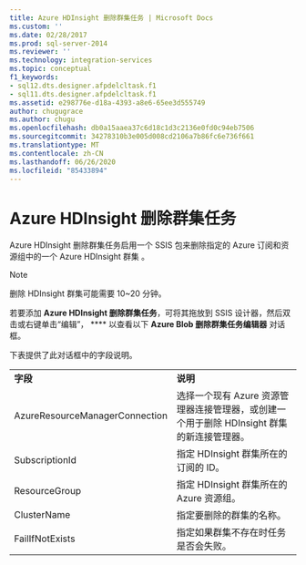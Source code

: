 ```yaml
---
title: Azure HDInsight 删除群集任务 | Microsoft Docs
ms.custom: ''
ms.date: 02/28/2017
ms.prod: sql-server-2014
ms.reviewer: ''
ms.technology: integration-services
ms.topic: conceptual
f1_keywords:
- sql12.dts.designer.afpdelcltask.f1
- sql11.dts.designer.afpdelcltask.f1
ms.assetid: e298776e-d18a-4393-a8e6-65ee3d555749
author: chugugrace
ms.author: chugu
ms.openlocfilehash: db0a15aaea37c6d18c1d3c2136e0fd0c94eb7506
ms.sourcegitcommit: 34278310b3e005d008cd2106a7b86fc6e736f661
ms.translationtype: MT
ms.contentlocale: zh-CN
ms.lasthandoff: 06/26/2020
ms.locfileid: "85433894"
---
```

# <a name="azure-hdinsight-delete-cluster-task"></a>Azure HDInsight 删除群集任务
Azure HDInsight 删除群集任务启用一个 SSIS 包来删除指定的 Azure 订阅和资源组中的一个 Azure HDInsight 群集  。
  
> [!NOTE]
> 删除 HDInsight 群集可能需要 10~20 分钟。  
  
若要添加 **Azure HDInsight 删除群集任务**，可将其拖放到 SSIS 设计器，然后双击或右键单击“编辑”， **** 以查看以下 **Azure Blob 删除群集任务编辑器** 对话框。  
  
下表提供了此对话框中的字段说明。  
  
|||  
|-|-|  
|**字段**|**说明**|  
|AzureResourceManagerConnection|选择一个现有 Azure 资源管理器连接管理器，或创建一个用于删除 HDInsight 群集的新连接管理器。|
|SubscriptionId|指定 HDInsight 群集所在的订阅的 ID。|
|ResourceGroup|指定 HDInsight 群集所在的 Azure 资源组。|
|ClusterName|指定要删除的群集的名称。|  
|FailIfNotExists|指定如果群集不存在时任务是否会失败。|

